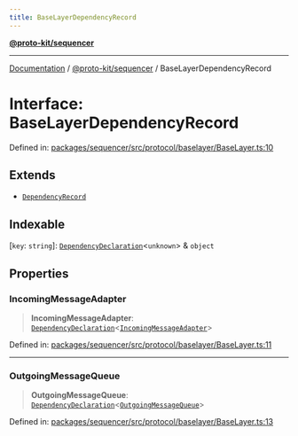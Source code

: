 ```yaml
---
title: BaseLayerDependencyRecord
---
```


[**@proto-kit/sequencer**](../README.md)

***

[Documentation](../../../README.md) / [@proto-kit/sequencer](../README.md) / BaseLayerDependencyRecord

# Interface: BaseLayerDependencyRecord

Defined in: [packages/sequencer/src/protocol/baselayer/BaseLayer.ts:10](https://github.com/proto-kit/framework/blob/4d6b3b6da51b3edee0fbf25ce72c1f59ec61e891/packages/sequencer/src/protocol/baselayer/BaseLayer.ts#L10)

## Extends

- [`DependencyRecord`](../../common/type-aliases/DependencyRecord.md)

## Indexable

\[`key`: `string`\]: [`DependencyDeclaration`](../../common/type-aliases/DependencyDeclaration.md)\<`unknown`\> & `object`

## Properties

### IncomingMessageAdapter

> **IncomingMessageAdapter**: [`DependencyDeclaration`](../../common/type-aliases/DependencyDeclaration.md)\<[`IncomingMessageAdapter`](IncomingMessageAdapter.md)\>

Defined in: [packages/sequencer/src/protocol/baselayer/BaseLayer.ts:11](https://github.com/proto-kit/framework/blob/4d6b3b6da51b3edee0fbf25ce72c1f59ec61e891/packages/sequencer/src/protocol/baselayer/BaseLayer.ts#L11)

***

### OutgoingMessageQueue

> **OutgoingMessageQueue**: [`DependencyDeclaration`](../../common/type-aliases/DependencyDeclaration.md)\<[`OutgoingMessageQueue`](OutgoingMessageQueue.md)\>

Defined in: [packages/sequencer/src/protocol/baselayer/BaseLayer.ts:13](https://github.com/proto-kit/framework/blob/4d6b3b6da51b3edee0fbf25ce72c1f59ec61e891/packages/sequencer/src/protocol/baselayer/BaseLayer.ts#L13)
